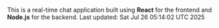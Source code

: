 This is a real-time chat application built using **React** for the frontend and **Node.js** for the backend.
Last updated: Sat Jul 26 05:14:02 UTC 2025
